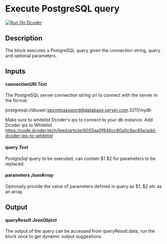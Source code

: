 # Execute PostgreSQL query
[![Run On Dcoder](https://static-content.dcoder.tech/dcoder-assets/run-on-dcoder.svg)](https://code.dcoder.tech/feed/project/6148b368eaf4a98509b066f7)

## Description
The block executes a PostgreSQL query given the connection string, query and optional parameters.

## Inputs
#### **connectionURI**  *Text*
The PostgreSQL server connection string uri to connect with the server in the format:

postgresql://dbuser:secretpassword@database.server.com:3211/mydb

Make sure to whitelist Dcoder's ips to connect to your db instance. Add Dcoder ips to Whitelist
https://code.dcoder.tech/feed/article/6055aa0f646cc60a0c9ac65e/add-dcoder-ips-to-whitelist
#### **query**  *Text*
PostgreSql query to be executed, can contain $1 $2 for parameters to be replaced.
#### **parameters**  *JsonArray*
Optionally provide the value of parameters defined in query as $1, $2 etc as an array.

## Output
#### **queryResult**  *JsonObject*
The output of the query can be accessed from queryResult.data, run the block once to get dynamic output suggestions.

